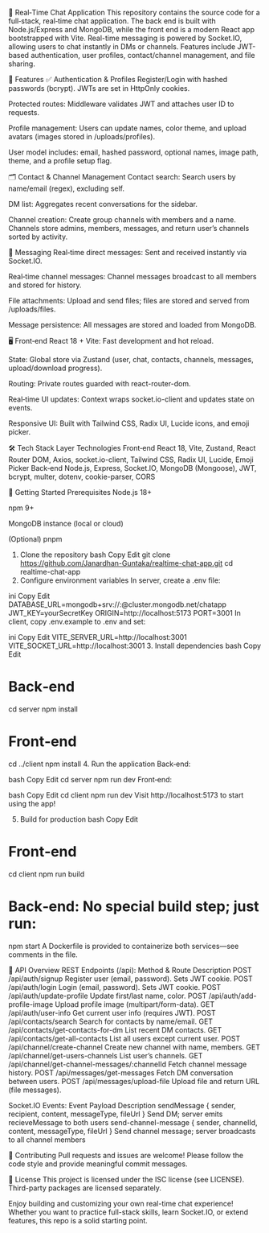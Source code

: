 🚀 Real‑Time Chat Application
This repository contains the source code for a full‑stack, real‑time chat application. The back end is built with Node.js/Express and MongoDB, while the front end is a modern React app bootstrapped with Vite. Real-time messaging is powered by Socket.IO, allowing users to chat instantly in DMs or channels. Features include JWT-based authentication, user profiles, contact/channel management, and file sharing.

🌟 Features
✅ Authentication & Profiles
Register/Login with hashed passwords (bcrypt). JWTs are set in HttpOnly cookies.

Protected routes: Middleware validates JWT and attaches user ID to requests.

Profile management: Users can update names, color theme, and upload avatars (images stored in /uploads/profiles).

User model includes: email, hashed password, optional names, image path, theme, and a profile setup flag.

🗂 Contact & Channel Management
Contact search: Search users by name/email (regex), excluding self.

DM list: Aggregates recent conversations for the sidebar.

Channel creation: Create group channels with members and a name. Channels store admins, members, messages, and return user’s channels sorted by activity.

💬 Messaging
Real‑time direct messages: Sent and received instantly via Socket.IO.

Real‑time channel messages: Channel messages broadcast to all members and stored for history.

File attachments: Upload and send files; files are stored and served from /uploads/files.

Message persistence: All messages are stored and loaded from MongoDB.

🖥 Front‑end
React 18 + Vite: Fast development and hot reload.

State: Global store via Zustand (user, chat, contacts, channels, messages, upload/download progress).

Routing: Private routes guarded with react-router-dom.

Real‑time UI updates: Context wraps socket.io-client and updates state on events.

Responsive UI: Built with Tailwind CSS, Radix UI, Lucide icons, and emoji picker.

🛠 Tech Stack
Layer	Technologies
Front‑end	React 18, Vite, Zustand, React Router DOM, Axios, socket.io-client, Tailwind CSS, Radix UI, Lucide, Emoji Picker
Back‑end	Node.js, Express, Socket.IO, MongoDB (Mongoose), JWT, bcrypt, multer, dotenv, cookie-parser, CORS

🚦 Getting Started
Prerequisites
Node.js 18+

npm 9+

MongoDB instance (local or cloud)

(Optional) pnpm

1. Clone the repository
bash
Copy
Edit
git clone https://github.com/Janardhan-Guntaka/realtime-chat-app.git
cd realtime-chat-app
2. Configure environment variables
In server, create a .env file:

ini
Copy
Edit
DATABASE_URL=mongodb+srv://<username>:<password>@cluster.mongodb.net/chatapp
JWT_KEY=yourSecretKey
ORIGIN=http://localhost:5173
PORT=3001
In client, copy .env.example to .env and set:

ini
Copy
Edit
VITE_SERVER_URL=http://localhost:3001
VITE_SOCKET_URL=http://localhost:3001
3. Install dependencies
bash
Copy
Edit
# Back‑end
cd server
npm install

# Front‑end
cd ../client
npm install
4. Run the application
Back‑end:

bash
Copy
Edit
cd server
npm run dev
Front‑end:

bash
Copy
Edit
cd client
npm run dev
Visit http://localhost:5173 to start using the app!

5. Build for production
bash
Copy
Edit
# Front‑end
cd client
npm run build

# Back‑end: No special build step; just run:
npm start
A Dockerfile is provided to containerize both services—see comments in the file.

📑 API Overview
REST Endpoints (/api):
Method & Route	Description
POST /api/auth/signup	Register user (email, password). Sets JWT cookie.
POST /api/auth/login	Login (email, password). Sets JWT cookie.
POST /api/auth/update-profile	Update first/last name, color.
POST /api/auth/add-profile-image	Upload profile image (multipart/form-data).
GET /api/auth/user-info	Get current user info (requires JWT).
POST /api/contacts/search	Search for contacts by name/email.
GET /api/contacts/get-contacts-for-dm	List recent DM contacts.
GET /api/contacts/get-all-contacts	List all users except current user.
POST /api/channel/create-channel	Create new channel with name, members.
GET /api/channel/get-users-channels	List user’s channels.
GET /api/channel/get-channel-messages/:channelId	Fetch channel message history.
POST /api/messages/get-messages	Fetch DM conversation between users.
POST /api/messages/upload-file	Upload file and return URL (file messages).

Socket.IO Events:
Event	Payload	Description
sendMessage	{ sender, recipient, content, messageType, fileUrl }	Send DM; server emits recieveMessage to both users
send-channel-message	{ sender, channelId, content, messageType, fileUrl }	Send channel message; server broadcasts to all channel members

🤝 Contributing
Pull requests and issues are welcome! Please follow the code style and provide meaningful commit messages.

📄 License
This project is licensed under the ISC license (see LICENSE).
Third-party packages are licensed separately.

Enjoy building and customizing your own real-time chat experience!
Whether you want to practice full-stack skills, learn Socket.IO, or extend features, this repo is a solid starting point.
